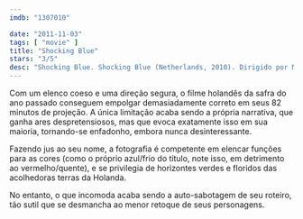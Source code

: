 ```yaml
---
imdb: "1307010"

date: "2011-11-03"
tags: [ "movie" ]
title: "Shocking Blue"
stars: "3/5"
desc: "Shocking Blue. Shocking Blue (Netherlands, 2010). Dirigido por Mark de Cloe. Escrito por Céline Linssen. Com Lisa Smit, Dragan Bakema, Niels Gomperts, Sarah Bannier, Jim van der Panne, Thijs Feenstra, Ruben van Weelden, Tsilla Voet, Caro de Jonge."
---
```

Com um elenco coeso e uma direção segura, o filme holandês da safra do ano passado conseguem empolgar demasiadamente correto em seus 82 minutos de projeção. A única limitação acaba sendo a própria narrativa, que ganha ares despretensiosos, mas que evoca exatamente isso em sua maioria, tornando-se enfadonho, embora nunca desinteressante.

Fazendo jus ao seu nome, a fotografia é competente em elencar funções para as cores (como o próprio azul/frio do título, note isso, em detrimento ao vermelho/quente), e se privilegia de horizontes verdes e floridos das acolhedoras terras da Holanda.

No entanto, o que incomoda acaba sendo a auto-sabotagem de seu roteiro, tão sutil que se desmancha ao menor retoque de seus personagens.

